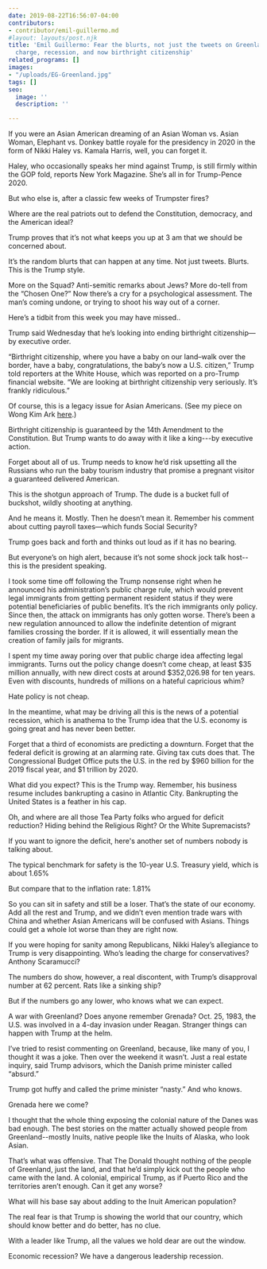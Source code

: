 ```yaml
---
date: 2019-08-22T16:56:07-04:00
contributors:
- contributor/emil-guillermo.md
#layout: layouts/post.njk
title: 'Emil Guillermo: Fear the blurts, not just the tweets on Greenland, public
  charge, recession, and now birthright citizenship'
related_programs: []
images:
- "/uploads/EG-Greenland.jpg"
tags: []
seo:
  image: ''
  description: ''

---
```

If you were an Asian American dreaming of an Asian Woman vs. Asian Woman, Elephant vs. Donkey battle royale for the presidency in 2020 in the form of Nikki Haley vs. Kamala Harris, well, you can forget it.

Haley, who occasionally speaks her mind against Trump, is still firmly within the GOP fold, reports New York Magazine. She’s all in for Trump-Pence 2020.

But who else is, after a classic few weeks of Trumpster fires?

Where are the real patriots out to defend the Constitution, democracy, and the American ideal?

Trump proves that it’s not what keeps you up at 3 am that we should be concerned about.

It’s the random blurts that can happen at any time. Not just tweets. Blurts. This is the Trump style.

More on the Squad? Anti-semitic remarks about Jews? More do-tell from the “Chosen One?” Now there’s a cry for a psychological assessment. The man’s coming undone, or trying to shoot his way out of a corner.

Here’s a tidbit from this week you may have missed..

Trump said Wednesday that he’s looking into ending birthright citizenship—by executive order.

“Birthright citizenship, where you have a baby on our land–walk over the border, have a baby, congratulations, the baby’s now a U.S. citizen,” Trump told reporters at the White House, which was reported on a pro-Trump financial website. “We are looking at birthright citizenship very seriously. It’s frankly ridiculous.”  
  
Of course, this is a legacy issue for Asian Americans. (See my piece on Wong Kim Ark [here](https://www.aaldef.org/blog/emil-guillermo-wong-kim-ark-gop-anchor-baby-suzanne-ahn-award/).)

Birthright citizenship is guaranteed by the 14th Amendment to the Constitution. But Trump wants to do away with it like a king---by executive action.

Forget about all of us. Trump needs to know he’d risk upsetting all the Russians who run the baby tourism industry that promise a pregnant visitor a guaranteed delivered American.

This is the shotgun approach of Trump. The dude is a bucket full of buckshot, wildly shooting at anything.

And he means it. Mostly. Then he doesn’t mean it. Remember his comment about cutting payroll taxes—which funds Social Security?

Trump goes back and forth and thinks out loud as if it has no bearing.

But everyone’s on high alert, because it’s not some shock jock talk host--this is the president speaking.

I took some time off following the Trump nonsense right when he announced his administration’s public charge rule,  which would prevent legal immigrants from getting permanent resident status if they were potential beneficiaries of public benefits. It’s the rich immigrants only policy. Since then, the attack on immigrants has only gotten worse. There’s been a new regulation announced to allow the indefinite detention of migrant families crossing the border. If it is allowed, it will essentially mean the creation of family jails for migrants.

I spent my time away poring over that public charge idea affecting legal immigrants. Turns out the policy change doesn’t come cheap, at least $35 million annually, with new direct costs at around $352,026.98 for ten years. Even with discounts, hundreds of millions on a hateful capricious whim?

Hate policy is not cheap.

In the meantime, what may be driving all this is the news of a potential recession, which is anathema to the Trump idea that the U.S. economy is going great and has never been better.

Forget that a third of economists are predicting a downturn. Forget that the federal deficit is growing at an alarming rate. Giving tax cuts does that. The Congressional Budget Office puts the U.S. in the red by $960 billion for the 2019 fiscal year, and $1 trillion by 2020.

What did you expect? This is the Trump way. Remember, his business resume includes bankrupting a casino in Atlantic City. Bankrupting the United States is a feather in his cap.

Oh, and where are all those Tea Party folks who argued for deficit reduction? Hiding behind the Religious Right? Or the White Supremacists?

If you want to ignore the deficit, here's another set of numbers nobody is talking about.

The typical benchmark for safety is the 10-year U.S. Treasury yield, which is about 1.65%  

But compare that to the inflation rate: 1.81%

So you can sit in safety and still be a loser. That’s the state of our economy. Add all the rest and Trump, and we didn’t even mention trade wars with China and whether Asian Americans will be confused with Asians. Things could get a whole lot worse than they are right now.

If you were hoping for sanity among Republicans, Nikki Haley’s allegiance to Trump is very disappointing. Who’s leading the charge for conservatives? Anthony Scaramucci?

The numbers do show, however, a real discontent, with Trump’s disapproval number at 62 percent. Rats like a sinking ship?

But if the numbers go any lower, who knows what we can expect.

A war with Greenland? Does anyone remember Grenada? Oct. 25, 1983, the U.S. was involved in a 4-day invasion under Reagan. Stranger things can happen with Trump at the helm.

I’ve tried to resist commenting on Greenland, because, like many of you, I thought it was a joke. Then over the weekend it wasn’t. Just a real estate inquiry, said Trump advisors, which the Danish prime minister called “absurd.”

Trump got huffy and called the prime minister “nasty.” And who knows.

Grenada here we come?

I thought that the whole thing exposing the colonial nature of the Danes was bad enough. The best stories on the matter actually showed people from Greenland--mostly Inuits, native people like the Inuits of Alaska, who look Asian.

That’s what was offensive. That The Donald thought nothing of the people of Greenland, just the land, and that he’d simply kick out the people who came with the land. A colonial, empirical Trump, as if Puerto Rico and the territories aren’t enough. Can it get any worse?

What will his base say about adding to the Inuit American population?

The real fear is that Trump is showing the world that our country, which should know better and do better, has no clue.

With a leader like Trump, all the values we hold dear are out the window.

Economic recession? We have a dangerous leadership recession.